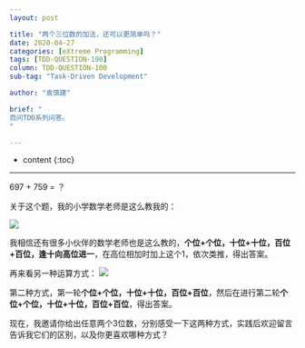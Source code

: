 ```yaml
---
layout: post

title: "两个三位数的加法，还可以更简单吗？"
date: 2020-04-27
categories: [eXtreme Programming]
tags: [TDD-QUESTION-100]
column: TDD-QUESTION-100
sub-tag: "Task-Driven Development"

author: "袁慎建"

brief: "
百问TDD系列问答。
"

---
```


* content
{:toc}

---

697 + 759 = ？

关于这个题，我的小学数学老师是这么教我的：

![](https://upload-images.jianshu.io/upload_images/1445879-7766b87a4a75e877.png?imageMogr2/auto-orient/strip%7CimageView2/2/w/1240)


我相信还有很多小伙伴的数学老师也是这么教的，**个位+个位，十位+十位，百位+百位，逢十向高位进一**，在高位相加时加上这个1，依次类推，得出答案。


再来看另一种运算方式：
![](https://upload-images.jianshu.io/upload_images/1445879-3d46129c2f6f8cfa.png?imageMogr2/auto-orient/strip%7CimageView2/2/w/1240)

第二种方式，第一轮**个位+个位，十位+十位，百位+百位**，然后在进行第二轮**个位+个位，十位+十位，百位+百位**，得出答案。

现在，我邀请你给出任意两个3位数，分别感受一下这两种方式，实践后欢迎留言告诉我它们的区别，以及你更喜欢哪种方式？
